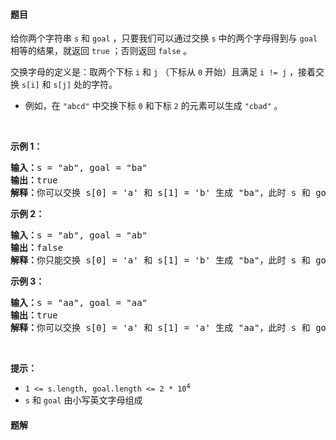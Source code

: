 #### 题目
<p>给你两个字符串 <code>s</code> 和 <code>goal</code> ，只要我们可以通过交换 <code>s</code> 中的两个字母得到与 <code>goal</code> 相等的结果，就返回&nbsp;<code>true</code>&nbsp;；否则返回 <code>false</code> 。</p>

<p>交换字母的定义是：取两个下标 <code>i</code> 和 <code>j</code> （下标从 <code>0</code> 开始）且满足 <code>i != j</code> ，接着交换 <code>s[i]</code> 和 <code>s[j]</code> 处的字符。</p>

<ul>
	<li>例如，在 <code>"abcd"</code> 中交换下标 <code>0</code> 和下标 <code>2</code> 的元素可以生成 <code>"cbad"</code> 。</li>
</ul>

<p>&nbsp;</p>

<p><strong>示例 1：</strong></p>

<pre>
<strong>输入：</strong>s = "ab", goal = "ba"
<strong>输出：</strong>true
<strong>解释：</strong>你可以交换 s[0] = 'a' 和 s[1] = 'b' 生成 "ba"，此时 s 和 goal 相等。</pre>

<p><strong>示例 2：</strong></p>

<pre>
<strong>输入：</strong>s = "ab", goal = "ab"
<strong>输出：</strong>false
<strong>解释：</strong>你只能交换 s[0] = 'a' 和 s[1] = 'b' 生成 "ba"，此时 s 和 goal 不相等。</pre>

<p><strong>示例 3：</strong></p>

<pre>
<strong>输入：</strong>s = "aa", goal = "aa"
<strong>输出：</strong>true
<strong>解释：</strong>你可以交换 s[0] = 'a' 和 s[1] = 'a' 生成 "aa"，此时 s 和 goal 相等。
</pre>

<p>&nbsp;</p>

<p><strong>提示：</strong></p>

<ul>
	<li><code>1 &lt;= s.length, goal.length &lt;= 2 * 10<sup>4</sup></code></li>
	<li><code>s</code> 和 <code>goal</code> 由小写英文字母组成</li>
</ul>


 #### 题解